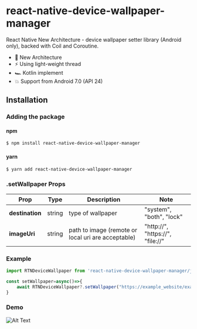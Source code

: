 
# react-native-device-wallpaper-manager
React Native New Architecture - device wallpaper setter library (Android only), backed with Coil and Coroutine.
+ 🐎 New Architecture
+ ⚡ Using light-weight thread
+ 🏎 Kotlin implement
+ 💥 Support from Android 7.0 (API 24)

## Installation

### Adding the package

#### npm

```bash
$ npm install react-native-device-wallpaper-manager
```

#### yarn

```bash
$ yarn add react-native-device-wallpaper-manager
```


### .setWallpaper Props

|Prop|Type|Description|Note|
|-|-|-|-|
|**destination**|string| type of wallpaper|"system", "both", "lock"|
|**imageUri**|string|path to image (remote or local uri are acceptable)|"http://", "https://", "file://"|


### Example

```typescript
import RTNDeviceWallpaper from 'react-native-device-wallpaper-manager/js/NativeDeviceWallpaper'

const setWallpaper=async()=>{
    await RTNDeviceWallpaper?.setWallpaper("https://example_website/example_image.png","both")
}
```

### Demo

![Alt Text](https://media.giphy.com/media/v1.Y2lkPTc5MGI3NjExanF5YzVpZG5ncmNqanp2aW81eW14aTcwdmNyMzBlcmhlcjVjNHduMyZlcD12MV9pbnRlcm5hbF9naWZfYnlfaWQmY3Q9Zw/FpMJDFkj6mNzu600eN/giphy.gif)



